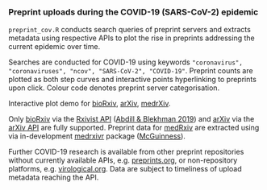 ### Preprint uploads during the COVID-19 (SARS-CoV-2) epidemic

`preprint_cov.R` conducts search queries of preprint servers and extracts metadata using respective APIs to plot the rise in preprints addressing the current epidemic over time.

Searches are conducted for COVID-19 using keywords `"coronavirus", "coronaviruses", "ncov", "SARS-CoV-2", "COVID-19"`. Preprint counts are plotted as both step curves and interactive points hyperlinking to preprints upon click. Colour code denotes preprint server categorisation.

Interactive plot demo for [bioRxiv](https://lbrierley.github.io/cov_preprints/biorxiv_cov_preprints.html), [arXiv](https://lbrierley.github.io/cov_preprints/arxiv_cov_preprints.html), [medrXiv](https://lbrierley.github.io/cov_preprints/medrxiv_cov_preprints.html). 

Only [bioRxiv](https://biorxiv.org) via the [Rxivist API](https://rxivist.org/) ([Abdill & Blekhman 2019](https://elifesciences.org/articles/45133)) and [arXiv](https://arxiv.org) via the [arXiv API](https://arxiv.org/help/api) are fully supported. Preprint data for [medRxiv](https://medrxiv.org) are extracted using via in-development [medrxivr](https://github.com/mcguinlu/medrxivr) package ([McGuinness](https://github.com/mcguinlu/)). 

Further COVID-19 research is available from other preprint repositories without currently available APIs, e.g. [preprints.org](https://www.preprints.org), or non-repository platforms, e.g. [virological.org](https://virological.org). Data are subject to timeliness of upload metadata reaching the API.
